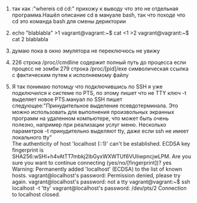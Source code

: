 1. так как :"whereis cd
cd:"
прихожу к выводу что это не отдельная программа.Нашёл описание cd в мануале bash,
так что походе что cd это команда bash для смены дериктории

5. echo "blablabla" >1
   vagrant@vagrant:~$ cat <1 >2
   vagrant@vagrant:~$ cat 2
   blablabla

6. думаю пока в окно эмулятора не переключюсь не увижу

10. 226 строка /proc/<PID>/cmdline содержит полный путь до процесса если процесс не зомби
    279 строка /proc/[pid]/exe символическая ссылка с фвктическим путем к исполняемому файлу

12. Я так понимаю потомцу что подключившись по SSH я уже подключился к системе по PTS, по этому пишет что не TTY
ключ -t выделяет новое PTS.мануал по SSH пишет следующее:"Принудительное выделение псевдотерминала. 
Это можно использовать для выполнения произвольных экранных программ на удаленном компьютере,
 что может быть очень полезно, например при реализации услуг меню. 
Несколько параметров -t принудительно выделяют tty, даже если ssh не имеет локального tty"  
The authenticity of host 'localhost (::1)' can't be established.
ECDSA key fingerprint is SHA256:wSHl+h4vAtTT7mbkj2lbGyxWXWTUf6VUliwpncjwLPM.
Are you sure you want to continue connecting (yes/no/[fingerprint])? yes
Warning: Permanently added 'localhost' (ECDSA) to the list of known hosts.
vagrant@localhost's password:
Permission denied, please try again.
vagrant@localhost's password:
not a tty
vagrant@vagrant:~$ ssh localhost -t 'tty'
vagrant@localhost's password:
/dev/pts/2
Connection to localhost closed.

